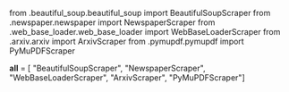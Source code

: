 from .beautiful_soup.beautiful_soup import BeautifulSoupScraper from
.newspaper.newspaper import NewspaperScraper from
.web_base_loader.web_base_loader import WebBaseLoaderScraper from
.arxiv.arxiv import ArxivScraper from .pymupdf.pymupdf import
PyMuPDFScraper

**all** = \[ "BeautifulSoupScraper", "NewspaperScraper",
"WebBaseLoaderScraper", "ArxivScraper", "PyMuPDFScraper"\]
